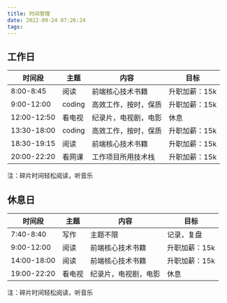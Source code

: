 ```yaml
---
title: 时间管理
date: 2022-09-24 07:26:24
tags:
---
```

## 工作日
| 时间段      | 主题         | 内容               | 目标          |
| ----------- | ----------- | ------------------ |------------- |
| 8:00-8:45   | 阅读        | 前端核心技术书籍     | 升职加薪：15k |
| 9:00-12:00  | coding      | 高效工作，按时，保质 | 升职加薪：15k |
| 12:00-12:50 | 看电视      | 纪录片，电视剧，电影  | 休息         |
| 13:30-18:00 | coding      | 高效工作，按时，保质 | 升职加薪：15k |
| 18:30-19:15 | 阅读        | 前端核心技术书籍     | 升职加薪：15k |
| 20:00-22:20 | 看网课      | 工作项目所用技术栈    | 升职加薪：15k |
注：碎片时间轻松阅读，听音乐

## 休息日
| 时间段      | 主题         | 内容               | 目标          |
| ----------- | ----------- | ------------------ |------------- |
| 7:40-8:40   | 写作        | 主题不限            | 记录，复盘    |
| 9:00-12:00  | 阅读        | 前端核心技术书籍     | 升职加薪：15k |
| 14:00-18:00 | 阅读        | 前端核心技术书籍     | 升职加薪：15k |
| 19:00-22:20 | 看电视      | 纪录片，电视剧，电影  | 休息         |
注：碎片时间轻松阅读，听音乐
